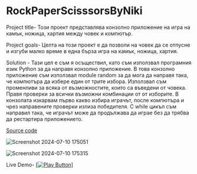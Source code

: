 # RockPaperScisssorsByNiki
 Project title- Този проект представлява конзолно приложение на игра на камък, ножица, хартия между човек и компютър.
 
 Project goals- Целта на този проект е да позволи на човек да се отпусне и изгуби малко време в една бърза игра на камък, ножица, хартия.
 
 Solution - Тази цел е съм я осъществил, като съм използвал програмния език Python за да направя конзолно приложение.
В това конзолно приложение съм използвал module random за да мога да направя така, че компютъра да избере един от трите избора.
Използвал съм променливи за всяка от възможностите, които са въведени от човека. Правя проверки за всички възможни комбинации от 
от изборите. В конзолата изкарвам първо какво избира играчът, после компютъра и чрез направените проверки излиза победителя. С while 
цикъл съм направил така, че играчът може да продължава да играе без да трябва да рестартира приложението. 

[Source code](rpsgame.py)

![Screenshot 2024-07-10 175051](https://github.com/El-N1ki/RockPaperScisssorsByNiki/assets/175223851/30bcee47-217e-4223-8cfa-095e8043f29a)

![Screenshot 2024-07-10 175315](https://github.com/El-N1ki/RockPaperScisssorsByNiki/assets/175223851/6ad328e3-5de5-460e-bca4-7adddc6cc3dd)

Live Demo- [[<img alt ="Play Button" />]](https://replit.com/@nikiigorna/RockPaperScissors)



